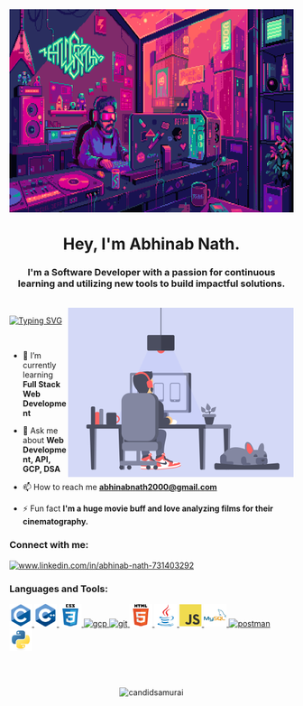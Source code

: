 <img align="center" alt="banner" width="100%" height="360" src="https://github.com/CandidSamurai/CandidSamurai/blob/main/coding-banner.gif">

<h1 align="center">Hey, I'm Abhinab Nath.</h1>
<h3 align="center">I'm a Software Developer with a passion for continuous learning and utilizing new tools to build impactful solutions.</h3>
<br/>

<img align="right" alt="Coding" width="400" src="https://github.com/CandidSamurai/CandidSamurai/blob/main/designergif.gif">

<p><a href="https://git.io/typing-svg"><img src="https://readme-typing-svg.demolab.com?font=Fira+Code&pause=1000&color=760BF7&width=435&lines=Welcome+to+My+GitHub+Profile...;Tech++Enthusiast;Turning+Ideas+into+Reality...;Let%E2%80%99s+Collaborate+on+Something+Great..." alt="Typing SVG" /></a></p>
<br/>

- 🌱 I’m currently learning **Full Stack Web Development**

- 💬 Ask me about **Web Development, API, GCP, DSA**

- 📫 How to reach me **abhinabnath2000@gmail.com**

- ⚡ Fun fact **I'm a huge movie buff and love analyzing films for their cinematography.**

<h3 align="left">Connect with me:</h3>
<p align="left">
<a href="https://linkedin.com/in/abhinab-nath-731403292" target="blank"><img align="center" src="https://raw.githubusercontent.com/rahuldkjain/github-profile-readme-generator/master/src/images/icons/Social/linked-in-alt.svg" alt="www.linkedin.com/in/abhinab-nath-731403292" height="30" width="40" /></a>
</p>

<h3 align="left">Languages and Tools:</h3>
<p align="left"> <a href="https://www.cprogramming.com/" target="_blank" rel="noreferrer"> <img src="https://raw.githubusercontent.com/devicons/devicon/master/icons/c/c-original.svg" alt="c" width="40" height="40"/> </a> <a href="https://www.w3schools.com/cpp/" target="_blank" rel="noreferrer"> <img src="https://raw.githubusercontent.com/devicons/devicon/master/icons/cplusplus/cplusplus-original.svg" alt="cplusplus" width="40" height="40"/> </a> <a href="https://www.w3schools.com/css/" target="_blank" rel="noreferrer"> <img src="https://raw.githubusercontent.com/devicons/devicon/master/icons/css3/css3-original-wordmark.svg" alt="css3" width="40" height="40"/> </a> <a href="https://cloud.google.com" target="_blank" rel="noreferrer"> <img src="https://www.vectorlogo.zone/logos/google_cloud/google_cloud-icon.svg" alt="gcp" width="40" height="40"/> </a> <a href="https://git-scm.com/" target="_blank" rel="noreferrer"> <img src="https://www.vectorlogo.zone/logos/git-scm/git-scm-icon.svg" alt="git" width="40" height="40"/> </a> <a href="https://www.w3.org/html/" target="_blank" rel="noreferrer"> <img src="https://raw.githubusercontent.com/devicons/devicon/master/icons/html5/html5-original-wordmark.svg" alt="html5" width="40" height="40"/> </a> <a href="https://www.java.com" target="_blank" rel="noreferrer"> <img src="https://raw.githubusercontent.com/devicons/devicon/master/icons/java/java-original.svg" alt="java" width="40" height="40"/> </a> <a href="https://developer.mozilla.org/en-US/docs/Web/JavaScript" target="_blank" rel="noreferrer"> <img src="https://raw.githubusercontent.com/devicons/devicon/master/icons/javascript/javascript-original.svg" alt="javascript" width="40" height="40"/> </a> <a href="https://www.mysql.com/" target="_blank" rel="noreferrer"> <img src="https://raw.githubusercontent.com/devicons/devicon/master/icons/mysql/mysql-original-wordmark.svg" alt="mysql" width="40" height="40"/> </a> <a href="https://postman.com" target="_blank" rel="noreferrer"> <img src="https://www.vectorlogo.zone/logos/getpostman/getpostman-icon.svg" alt="postman" width="40" height="40"/> </a> <a href="https://www.python.org" target="_blank" rel="noreferrer"> <img src="https://raw.githubusercontent.com/devicons/devicon/master/icons/python/python-original.svg" alt="python" width="40" height="40"/> </a> </p>
<br/>
<br/>
<p align="center"> <img src="https://komarev.com/ghpvc/?username=candidsamurai&label=Profile%20views&color=0e75b6&style=flat" alt="candidsamurai" /> </p>
